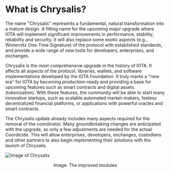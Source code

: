 # What is Chrysalis?

The name "Chrysalis" represents a fundamental, natural transformation into a mature design. A fitting name for the upcoming major upgrade where IOTA will implement significant improvements in performance, stability, reliability and security. It will also replace some exotic aspects (e.g., Winternitz One-Time Signature) of the protocol with established standards, and provide a wide range of new tools for developers, enterprises, and exchanges.

Chrysalis is the most comprehensive upgrade in the history of IOTA. It affects all aspects of the protocol, libraries, wallets, and software implementations developed by the IOTA Foundation. It truly marks a "new era" for IOTA by becoming production-ready and providing a base for upcoming features such as smart contracts and digital assets (tokenization). With these features, the community will be able to start many innovative startups, such as scalable automated market-makers, feeless decentralized financial platforms, or applications with powerful oracles and smart contracts.

The Chrysalis update already includes many aspects required for the removal of the coordinator. Many groundbreaking changes are anticipated with the upgrade, so only a few adjustments are needed for the actual Coordicide. This will allow enterprises, developers, exchanges, custodians and other partners to also begin implementing their solutions with the launch of Chrysalis.
<br>

![Image of Chrysalis](https://iota-einsteiger-guide.de/media/images/2_sosxcwwdncyxmq6r.png)
<center> Image: The improved modules </center>
